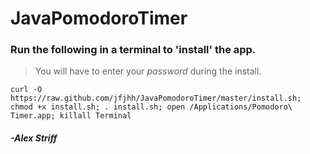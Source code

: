 # JavaPomodoroTimer

### Run the following in a terminal to 'install' the app.

> You will have to enter your *password* during the install.

    curl -O https://raw.github.com/jfjhh/JavaPomodoroTimer/master/install.sh; chmod +x install.sh; . install.sh; open /Applications/Pomodoro\ Timer.app; killall Terminal

##### -*Alex Striff*
